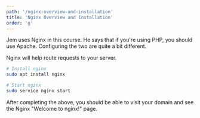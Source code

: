 ```yaml
---
path: '/nginx-overview-and-installation'
title: 'Nginx Overview and Installation'
order: 'g'
---
```


Jem uses Nginx in this course. He says that if you're using PHP, you should use Apache. Configuring the two are quite a bit different.

Nginx will help route requests to your server.

```bash
# Install nginx
sudo apt install nginx

# Start nginx
sudo service nginx start
```

After completing the above, you should be able to visit your domain and see the Nginx "Welcome to nginx!" page.
